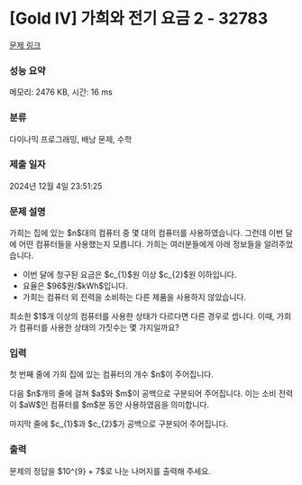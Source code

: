 # [Gold IV] 가희와 전기 요금 2 - 32783 

[문제 링크](https://www.acmicpc.net/problem/32783) 

### 성능 요약

메모리: 2476 KB, 시간: 16 ms

### 분류

다이나믹 프로그래밍, 배낭 문제, 수학

### 제출 일자

2024년 12월 4일 23:51:25

### 문제 설명

<p>가희는 집에 있는 $n$대의 컴퓨터 중 몇 대의 컴퓨터를 사용하였습니다. 그런데 이번 달에 어떤 컴퓨터들을 사용했는지 모릅니다. 가희는 여러분들에게 아래 정보들을 알려주었습니다.</p>

<ul>
	<li>이번 달에 청구된 요금은 $c_{1}$원 이상 $c_{2}$원 이하입니다.</li>
	<li>요율은 $96$원/$kWh$입니다.</li>
	<li>가희는 컴퓨터 외 전력을 소비하는 다른 제품을 사용하지 않았습니다.</li>
</ul>

<p>최소한 $1$개 이상의 컴퓨터를 사용한 상태가 다르다면 다른 경우로 셉니다. 이때, 가희가 컴퓨터를 사용한 상태의 가짓수는 몇 가지일까요?</p>

### 입력 

 <p>첫 번째 줄에 가희 집에 있는 컴퓨터의 개수 $n$이 주어집니다.</p>

<p>다음 $n$개의 줄에 걸쳐 $a$와 $m$이 공백으로 구분되어 주어집니다. 이는 소비 전력이 $aW$인 컴퓨터를 $m$분 동안 사용하였음을 의미합니다.</p>

<p>마지막 줄에 $c_{1}$과 $c_{2}$가 공백으로 구분되어 주어집니다.</p>

### 출력 

 <p>문제의 정답을 $10^{9} + 7$로 나눈 나머지를 출력해 주세요.</p>

